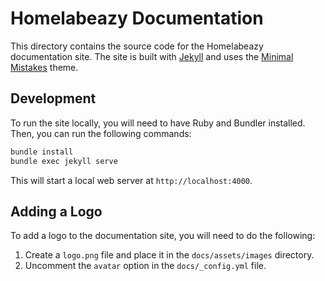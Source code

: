 # Homelabeazy Documentation

This directory contains the source code for the Homelabeazy documentation site. The site is built with [Jekyll](https://jekyllrb.com/) and uses the [Minimal Mistakes](https://github.com/mmistakes/minimal-mistakes) theme.

## Development

To run the site locally, you will need to have Ruby and Bundler installed. Then, you can run the following commands:

```bash
bundle install
bundle exec jekyll serve
```

This will start a local web server at `http://localhost:4000`.

## Adding a Logo

To add a logo to the documentation site, you will need to do the following:

1.  Create a `logo.png` file and place it in the `docs/assets/images` directory.
2.  Uncomment the `avatar` option in the `docs/_config.yml` file.
